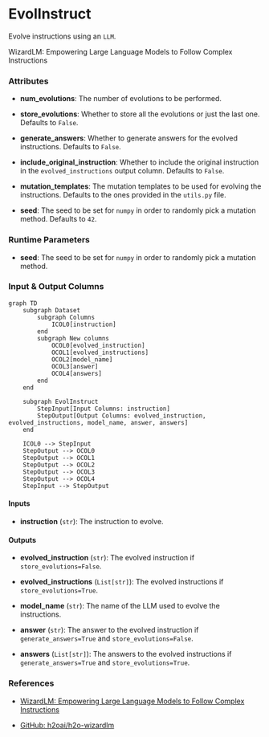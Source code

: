 # EvolInstruct


Evolve instructions using an `LLM`.



WizardLM: Empowering Large Language Models to Follow Complex Instructions



### Attributes

- **num_evolutions**: The number of evolutions to be performed.

- **store_evolutions**: Whether to store all the evolutions or just the last one. Defaults  to `False`.

- **generate_answers**: Whether to generate answers for the evolved instructions. Defaults  to `False`.

- **include_original_instruction**: Whether to include the original instruction in the  `evolved_instructions` output column. Defaults to `False`.

- **mutation_templates**: The mutation templates to be used for evolving the instructions.  Defaults to the ones provided in the `utils.py` file.

- **seed**: The seed to be set for `numpy` in order to randomly pick a mutation method.  Defaults to `42`.




### Runtime Parameters

- **seed**: The seed to be set for `numpy` in order to randomly pick a mutation method.



### Input & Output Columns

``` mermaid
graph TD
	subgraph Dataset
		subgraph Columns
			ICOL0[instruction]
		end
		subgraph New columns
			OCOL0[evolved_instruction]
			OCOL1[evolved_instructions]
			OCOL2[model_name]
			OCOL3[answer]
			OCOL4[answers]
		end
	end

	subgraph EvolInstruct
		StepInput[Input Columns: instruction]
		StepOutput[Output Columns: evolved_instruction, evolved_instructions, model_name, answer, answers]
	end

	ICOL0 --> StepInput
	StepOutput --> OCOL0
	StepOutput --> OCOL1
	StepOutput --> OCOL2
	StepOutput --> OCOL3
	StepOutput --> OCOL4
	StepInput --> StepOutput

```


#### Inputs


- **instruction** (`str`): The instruction to evolve.




#### Outputs


- **evolved_instruction** (`str`): The evolved instruction if `store_evolutions=False`.

- **evolved_instructions** (`List[str]`): The evolved instructions if `store_evolutions=True`.

- **model_name** (`str`): The name of the LLM used to evolve the instructions.

- **answer** (`str`): The answer to the evolved instruction if `generate_answers=True`  and `store_evolutions=False`.

- **answers** (`List[str]`): The answers to the evolved instructions if `generate_answers=True`  and `store_evolutions=True`.







### References

- [WizardLM: Empowering Large Language Models to Follow Complex Instructions](https://arxiv.org/abs/2304.12244)

- [GitHub: h2oai/h2o-wizardlm](https://github.com/h2oai/h2o-wizardlm)


